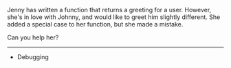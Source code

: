 Jenny has written a function that returns a greeting for a user. However, she's in love with Johnny, and would like to greet him slightly different. She added a special case to her function, but she made a mistake.

Can you help her?

---

- Debugging
